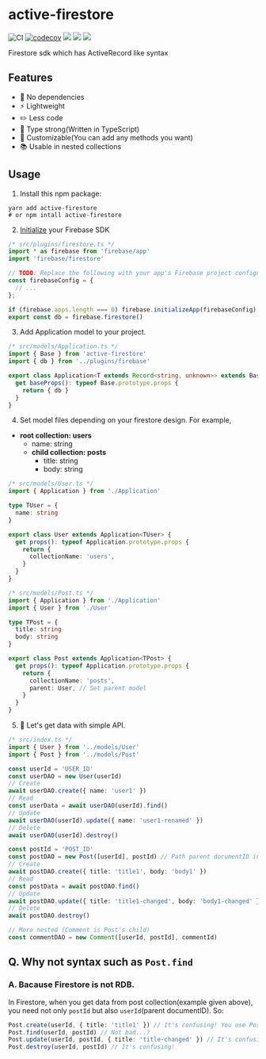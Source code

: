 # active-firestore
![CI](https://github.com/KoichiKiyokawa/active-firestore/workflows/CI/badge.svg?branch=master)
[![codecov](https://codecov.io/gh/KoichiKiyokawa/active-firestore/branch/master/graph/badge.svg?token=EVDB1JVVHJ)](undefined)
![](https://badgen.net/npm/v/active-firestore)
![](https://badgen.net/bundlephobia/minzip/active-firestore)
![](https://badgen.net/npm/dt/active-firestore)

Firestore sdk which has ActiveRecord like syntax

## Features
- 🚀 No dependencies
- ⚡️ Lightweight
- ✏️ Less code
- 💪 Type strong(Written in TypeScript)
- 🔧 Customizable(You can add any methods you want)
- 📚 Usable in nested collections

## Usage
1. Install this npm package:
```shell
yarn add active-firestore
# or npm intall active-firestore
```
2. [Initialize](https://firebase.google.com/docs/web/setup#add-sdks-initialize) your Firebase SDK
```ts
/* src/plugins/firestore.ts */
import * as firebase from 'firebase/app'
import 'firebase/firestore'

// TODO: Replace the following with your app's Firebase project configuration
const firebaseConfig = {
  // ...
};

if (firebase.apps.length === 0) firebase.initializeApp(firebaseConfig)
export const db = firebase.firestore() 
```
3. Add Application model to your project.
```ts
/* src/models/Application.ts */
import { Base } from 'active-firestore'
import { db } from '../plugins/firebase'

export class Application<T extends Record<string, unknown>> extends Base<T> {
  get baseProps(): typeof Base.prototype.props {
    return { db }
  }
}
```
4. Set model files depending on your firestore design.
For example,
- **root collection: users**
  - name: string
  - **child collection: posts**
    - title: string
    - body: string

```ts
/* src/models/User.ts */
import { Application } from './Application'

type TUser = {
  name: string
}

export class User extends Application<TUser> {
  get props(): typeof Application.prototype.props {
    return {
      collectionName: 'users',
    }
  }
}
```

```ts
/* src/models/Post.ts */
import { Application } from './Application'
import { User } from './User'

type TPost = {
  title: string
  body: string
}

export class Post extends Application<TPost> {
  get props(): typeof Application.prototype.props {
    return {
      collectionName: 'posts',
      parent: User, // Set parent model
    }
  }
}
```

5. 🎉 Let's get data with simple API.
```ts
/* src/index.ts */
import { User } from '../models/User'
import { Post } from '../models/Post'

const userId = 'USER_ID'
const userDAO = new User(userId)
// Create
await userDAO.create({ name: 'user1' })
// Read
const userData = await userDAO(userId).find()
// Update
await userDAO(userId).update({ name: 'user1-renamed' })
// Delete
await userDAO(userId).destroy()

const postId = 'POST_ID'
const postDAO = new Post([userId], postId) // Path parent documentID in array
// Create
await postDAO.create({ title: 'title1', body: 'body1' })
// Read
const postData = await postDAO.find()
// Update
await postDAO.update({ title: 'title1-changed', body: 'body1-changed' })
// Delete
await postDAO.destroy()

// More nested (Comment is Post's child)
const commentDAO = new Comment([userId, postId], commentId)
```

## Q. Why not syntax such as `Post.find`
### A. Bacause Firestore is not RDB.
In Firestore, when you get data from post collection(example given above), you need not only `postId` but also `userId`(parent documentID). So:
```ts
Post.create(userId, { title: 'title1' }) // It's confusing! You use Post but API require `userId`
Post.find(userId, postId) // Not bad...?
Post.update(userId, postId, { title: 'title-changed' }) // It's confusing!
Post.destroy(userId, postId) // It's confusing!
```
